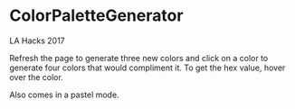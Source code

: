 # ColorPaletteGenerator
LA Hacks 2017

Refresh the page to generate three new colors and click on a color to generate four colors that would compliment it.
To get the hex value, hover over the color.

Also comes in a pastel mode.
